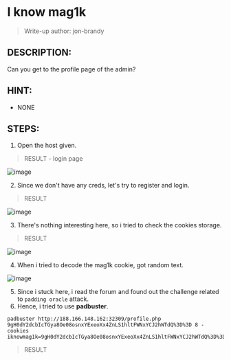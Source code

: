 # I know mag1k
> Write-up author: jon-brandy
## DESCRIPTION:
Can you get to the profile page of the admin?
## HINT:
- NONE
## STEPS:
1. Open the host given.

> RESULT - login page

![image](https://user-images.githubusercontent.com/70703371/212724640-768390d1-47f0-4874-b91b-efa03dd38637.png)


2. Since we don't have any creds, let's try to register and login.

> RESULT

![image](https://user-images.githubusercontent.com/70703371/212725291-69e814d9-60ad-462a-807b-9f23c3ad0e5e.png)


3. There's nothing interesting here, so i tried to check the cookies storage.

> RESULT

![image](https://user-images.githubusercontent.com/70703371/212733561-8b573d58-fa4e-4d4d-b207-9f48f73a96bc.png)


4. When i tried to decode the mag1k cookie, got random text.

![image](https://user-images.githubusercontent.com/70703371/212733458-5633e3d6-9937-408e-9584-9f866a534130.png)


5. Since i stuck here, i read the forum and found out the challenge related to `padding oracle` attack.
6. Hence, i tried to use **padbuster**.

```
padbuster http://188.166.148.162:32309/profile.php 9gH0dY2dcbIcTGya8Oe08osnxYExeoXx4ZnLS1hltFWNxYCJ2hWTdQ%3D%3D 8 -cookies iknowmag1k=9gH0dY2dcbIcTGya8Oe08osnxYExeoXx4ZnLS1hltFWNxYCJ2hWTdQ%3D%3D
```

> RESULT

